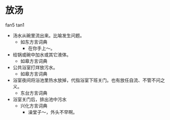 







# 放汤
fan5 tan1
+ 汤水从碗里流出来。比喻发生问题。
  * 如东方言词典
    - 在你手上～。
+ 给锅或碗中加水或其它液体。
  * 如皋方言词典
+ 公共浴室打烊放污水。
  * 如皋方言词典
+ 浴室夜间将浴池里热水放掉，代指浴室下班关门。也有放任自流、不管不问之义。
  * 东台方言词典
+ 浴室关门后，排出池中污水
  * 兴化方言词典
    - 澡堂子～，外头不早啊。
